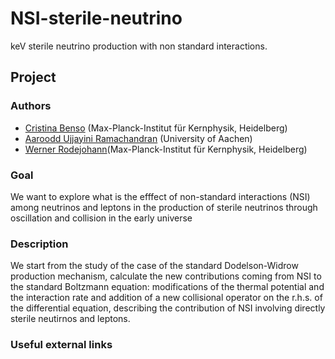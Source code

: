 # NSI-sterile-neutrino
keV sterile neutrino production with non standard interactions.

## Project

### Authors 
- [Cristina Benso](https://github.com/cristinabenso92) (Max-Planck-Institut für Kernphysik, Heidelberg)
- [Aaroodd Ujjayini Ramachandran](https://github.com/aaroodd) (University of Aachen)
- [Werner Rodejohann]()(Max-Planck-Institut für Kernphysik, Heidelberg)

### Goal
We want to explore what is the efffect of non-standard interactions (NSI) among neutrinos and leptons in the production of sterile neutrinos through oscillation and collision in the early universe

### Description
We start from the study of the case of the standard Dodelson-Widrow production mechanism, calculate the new contributions coming from NSI to the standard Boltzmann equation: modifications of the thermal potential and the interaction rate and addition of a new collisional operator on the r.h.s. of the differential equation, describing the contribution of NSI involving directly sterile neutirnos and leptons.

### Useful external links
